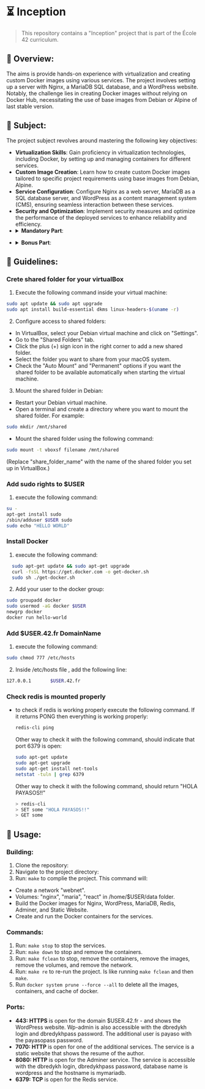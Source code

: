 # ⏳ Inception

> This repository contains a "Inception" project that is part of the École 42 curriculum.

## 🧐 Overview:
The aims is provide hands-on experience with virtualization and creating custom Docker images using various services. The project involves setting up a server with Nginx, a MariaDB SQL database, and a WordPress website. Notably, the challenge lies in creating Docker images without relying on Docker Hub, necessitating the use of base images from Debian or Alpine of last stable version.

## 📘 Subject:
The project subject revolves around mastering the following key objectives:

- **Virtualization Skills**: Gain proficiency in virtualization technologies, including Docker, by setting up and managing containers for different services.
- **Custom Image Creation**: Learn how to create custom Docker images tailored to specific project requirements using base images from Debian, Alpine.
- **Service Configuration**: Configure Nginx as a web server, MariaDB as a SQL database server, and WordPress as a content management system (CMS), ensuring seamless interaction between these services.
- **Security and Optimization**: Implement security measures and optimize the performance of the deployed services to enhance reliability and efficiency.
- <details>
  <summary> <b>Mandatory Part</b>: </summary>
  <ul>
    <li>
      A Docker container that contains <b>NGINX</b> with TLSv1.2 or TLSv1.3 only.
    </li>
    <li>
      A Docker container that contains <b>WordPress</b> + php-fpm (it must be installed and configured) only without nginx.
    </li>
    <li>
      A volume that contains your <b>WordPress</b> database.
    </li>
    <li>
      A second volume that contains your <b>WordPress</b> website files.
    </li>
    <li>
      A docker-network that establishes the connection between your containers.
    </li>
  </ul>
</details>

- <details>
  <summary> <b>Bonus Part</b>: </summary>
  <ul>
    <li>
      Set up <b> redis cache </b>for your WordPress website in order to properly manage the cache. - ✅
    </li>
    <li>
      Set up a <b>FTP server</b> container pointing to the volume of your WordPress website. - ❌
    </li>
    <li>
      Create a simple <b>static website</b> in the language of your choice except
      PHP (Yes, PHP is excluded!). For example, a showcase site or a site for presenting your resume. - ✅
    </li>
    <li>
      Set up <b>Adminer</b>. Adminer is a database management tool that allows you to manage your databases easily. - ✅
    </li>
    <li>
      Set up a service of your choice that you think is useful. During the
      defense, you will have to justify your choice. - ❌
    </li>
  </ul>
</details>

## 🦮 Guidelines:

### Crete shared folder for your virtualBox
1.  Execute the following command inside your virtual machine:
```bash
sudo apt update && sudo apt upgrade
sudo apt install build-essential dkms linux-headers-$(uname -r)
```
2. Configure access to shared folders:
  - In VirtualBox, select your Debian virtual machine and click on "Settings".
  - Go to the "Shared Folders" tab.
  - Click the plus (+) sign icon in the right corner to add a new shared folder.
  - Select the folder you want to share from your macOS system.
  - Check the "Auto Mount" and "Permanent" options if you want the shared folder to be available automatically when starting the virtual machine.
3. Mount the shared folder in Debian:
- Restart your Debian virtual machine.
- Open a terminal and create a directory where you want to mount the shared folder. For example:
```bash
sudo mkdir /mnt/shared
```
- Mount the shared folder using the following command:
```bash
sudo mount -t vboxsf filename /mnt/shared
```
(Replace "share_folder_name" with the name of the shared folder you set up in VirtualBox.)

### Add sudo rights to $USER
1. execute the following command:
```bash
su -
apt-get install sudo
/sbin/adduser $USER sudo
sudo echo "HELLO WORLD"
```

### Install Docker
1. execute the following command:
```bash
  sudo apt-get update && sudo apt-get upgrade
  curl -fsSL https://get.docker.com -o get-docker.sh
  sudo sh ./get-docker.sh
```
2. Add your user to the docker group:
```bash
sudo groupadd docker
sudo usermod -aG docker $USER
newgrp docker
docker run hello-world
```

### Add $USER.42.fr DomainName
1. execute the following command:
```bash
sudo chmod 777 /etc/hosts
```
2. Inside /etc/hosts file , add the following line:
```bash
127.0.0.1       $USER.42.fr
```

### Check redis is mounted properly
- to check if redis is working properly execute the following command. If it returns PONG then everything is working properly:
  ```bash
  redis-cli ping
  ```

  Other way to check it with the following command, should indicate that port 6379 is open:
  ```bash
  sudo apt-get update
  sudo apt-get upgrade
  sudo apt-get install net-tools
  netstat -tuln | grep 6379
  ```
  Other way to check it with the following command, should return "HOLA PAYASOS!!"
  ```bash
  > redis-cli
  > SET some "HOLA PAYASOS!!"
  > GET some
  ```

## 🙋 Usage:

### Building:
1. Clone the repository:
2. Navigate to the project directory:
3. Run: ```make``` to complie the project. This command will:
* Create a network "webnet".
* Volumes: "nginx", "maria", "react" in /home/$USER/data folder.
* Build the Docker images for Nginx, WordPress, MariaDB, Redis, Adminer, and Static Website.
* Create and run the Docker containers for the services.

### Commands:
1. Run: ```make stop``` to stop the services.
2. Run: ```make down``` to stop and remove the containers.
3. Run: ```make fclean``` to stop, remove the containers, remove the images, remove the volumes, and remove the network.
4. Run: ```make re``` to re-run the project. Is like running ```make fclean``` and then ```make```.
5. Run ```docker system prune --force --all``` to delete all the images, containers, and cache of docker.

### Ports:
- **443: HTTPS** is open for the domain $USER.42.fr - and shows the WordPress website. Wp-admin is also accessible with the dbredykh login and dbredykhpass password. The additional user is payaso with the payasopass password.
- **7070: HTTP** is open for one of the additional services. The service is a static website that shows the resume of the author.
- **8080: HTTP** is open for the Adminer service. The service is accessible with the dbredykh login, dbredykhpass password, database name is wordpress and the hostname is mymariadb.
- **6379: TCP** is open for the Redis service.

